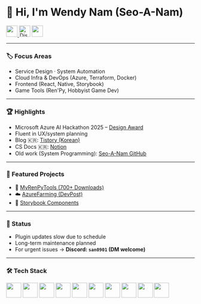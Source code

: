 <h1 align="left">👋 Hi, I'm Wendy Nam (Seo-A-Nam)</h1>

<div align="left">
  <a href="https://www.linkedin.com/in/%EC%84%9C%EC%95%84-%EB%82%A8-024962228/" target="_blank">
    <img src="https://img.shields.io/static/v1?message=LinkedIn&logo=linkedin&label=&color=0077B5&logoColor=white&labelColor=&style=for-the-badge" height="30" />
  </a>
  <img src="https://img.shields.io/static/v1?message=san0901&logo=discord&label=&color=7289DA&logoColor=white&labelColor=&style=for-the-badge" height="30" title="Discord: san0901 (DM only)" />
  <a href="https://seo-a-nam.itch.io/" target="_blank">
    <img src="https://img.shields.io/static/v1?message=itch.io&logo=itch&label=&color=fa5c5c&logoColor=000000&labelColor=&style=for-the-badge" height="30" />
  </a>
</div>

---

### 🏷️ Focus Areas

- Service Design · System Automation
- Cloud Infra & DevOps (Azure, Terraform, Docker)
- Frontend (React, Native, Storybook)
- Game Tools (Ren'Py, Hobbyist Game Dev)

---

### 🏆 Highlights
- Microsoft Azure AI Hackathon 2025 – [Design Award](https://devpost.com/software/azurefarming)  
- Fluent in UX/system planning  
- Blog 🇰🇷: [Tistory (Korean)](http://nsa901.tistory.com)  
- CS Docs 🇰🇷: [Notion](https://educated-tarsier-f16.notion.site/1e79bf46184a80ff996fdd27add56d3c?pvs=4)  
- Old work (System Programming): [Seo-A-Nam GitHub](https://github.com/Seo-A-Nam)

---

### 🔗 Featured Projects
- 🔧 [MyRenPyTools (700+ Downloads)](https://github.com/Wendy-Nam/MyRenPyTools)  
- ☁️ [AzureFarming (DevPost)](https://devpost.com/software/azurefarming)  
- 🧩 [Storybook Components](https://wendy-jmcomponents-rn.vercel.app/?path=/docs/utilities-colormap--docs)  

---

### 💬 Status
- Plugin updates slow due to schedule  
- Long-term maintenance planned  
- For urgent issues → **Discord: `san0901` (DM welcome)**

---

### 🛠️ Tech Stack

<div align="left">
  <img src="https://cdn.jsdelivr.net/gh/devicons/devicon/icons/python/python-original.svg" height="40" />
  <img src="https://cdn.jsdelivr.net/gh/devicons/devicon/icons/cplusplus/cplusplus-original.svg" height="40" />
  <img src="https://cdn.jsdelivr.net/gh/devicons/devicon/icons/linux/linux-original.svg" height="40" />
  <img src="https://cdn.jsdelivr.net/gh/devicons/devicon/icons/docker/docker-original.svg" height="40" />
  <img src="https://cdn.simpleicons.org/go/00ADD8" height="40" />
  <img src="https://cdn.jsdelivr.net/gh/devicons/devicon/icons/react/react-original.svg" height="40" />
  <img src="https://cdn.jsdelivr.net/gh/devicons/devicon/icons/storybook/storybook-original.svg" height="40" />
  <img src="https://cdn.jsdelivr.net/gh/devicons/devicon/icons/azure/azure-original.svg" height="40" />
  <img src="https://cdn.jsdelivr.net/gh/devicons/devicon/icons/terraform/terraform-original.svg" height="40" />
  <img src="https://cdn.jsdelivr.net/gh/devicons/devicon/icons/git/git-original.svg" height="40" />
</div>

